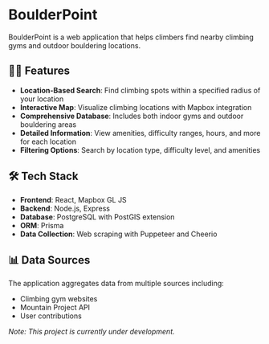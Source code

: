 # BoulderPoint

BoulderPoint is a web application that helps climbers find nearby climbing gyms and outdoor bouldering locations.

## 🧗‍♀️ Features

- **Location-Based Search**: Find climbing spots within a specified radius of your location
- **Interactive Map**: Visualize climbing locations with Mapbox integration
- **Comprehensive Database**: Includes both indoor gyms and outdoor bouldering areas
- **Detailed Information**: View amenities, difficulty ranges, hours, and more for each location
- **Filtering Options**: Search by location type, difficulty level, and amenities

## 🛠️ Tech Stack

- **Frontend**: React, Mapbox GL JS
- **Backend**: Node.js, Express
- **Database**: PostgreSQL with PostGIS extension
- **ORM**: Prisma
- **Data Collection**: Web scraping with Puppeteer and Cheerio



## 📊 Data Sources

The application aggregates data from multiple sources including:
- Climbing gym websites
- Mountain Project API
- User contributions


*Note: This project is currently under development.*
